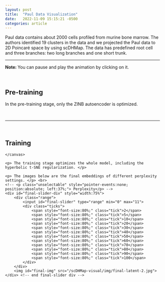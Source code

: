 ```yaml
---
layout: post
title:  "Paul Data Visualization"
date:   2022-11-09 15:15:21 -0500
categories: article
---
```



<!-- For more information about the gif play/pause button library (gifa11y) being used,
	please see https://github.com/adamchaboryk/gifa11y -->

<!-- html elements can be inserted anywhere (before main, in main, after main) -->
<!-- However, if you want any gifs with a play/pause button, they must go after <main class="container"> -->
Paul data contains about 2000 cells profiled from murine bone marrow. 
The authors identified 19 clusters in the data and we projected the Paul data to 2D Poincaré space by using scDHMap. 
The data has predefined root cell and three branches: two long branches and one short trunk.


---

<strong> Note: </strong> You can pause and play the animation by clicking on it.
<div>
<br>
	<h2>Pre-training</h2>
	<div class="gif-container">
		<canvas class="pre-training-canvas" id="pre-training-canvas"> </canvas>
		<div id="pause-btn" class="pause-btn"></div>
	</div>
	<p> In the pre-training stage, only the ZINB autoencoder is optimized. <br>
<div>
<br>
<hr>
<br>
	<h2>Training</h2>
	<canvas class="training-canvas" id="training-canvas">

	</canvas>

	<p> The training stage optimizes the whole model, including the hyperbolic t-SNE regularization. </p>

	<p> The images below are the final embeddings of different perplexity settings. </p> <br>
	<!-- <p class="unselectable" style="pointer-events:none; position:absolute; left:37%;"> Perplexity</p> -->
	<div id="final-slider-div" style="width:75%">
		<div class="range">
			<input id="final-slider" type="range" min="0" max="11">
			<div class="ticks">
				<span style="font-size:80%;" class="tick">2</span>
				<span style="font-size:80%;" class="tick">5</span>
				<span style="font-size:80%;" class="tick">10</span>
				<span style="font-size:80%;" class="tick">20</span>
				<span style="font-size:80%;" class="tick">30</span>
				<span style="font-size:80%;" class="tick">40</span>
				<span style="font-size:80%;" class="tick">50</span>
				<span style="font-size:80%;" class="tick">60</span>
				<span style="font-size:80%;" class="tick">70</span>
				<span style="font-size:80%;" class="tick">80</span>
				<span style="font-size:80%;" class="tick">90</span>
				<span style="font-size:80%;" class="tick">100</span>
			</div>
		</div>
		<img id="final-img" src="/scDHMap-visual/img/final-latent-2.jpg">
	</div> <!-- end final-slider div -->

<style>
	
</style>
<link rel="stylesheet" type="text/css" href="/scDHMap-visual/slider.css">
<script type="text/javascript" src="/scDHMap-visual/slideshow.js"></script>
<script type="text/javascript" src="/scDHMap-visual/gifler.js"></script>
<script type="text/javascript" src="/scDHMap-visual/run-gifler.js"></script>
<script src="https://ajax.googleapis.com/ajax/libs/jquery/3.5.1/jquery.min.js"></script>
<script>
	var valMap = new Map([
		[0, 2], [1, 5], [2, 10], [3, 20], [4, 30],
		[5, 40], [6, 50], [7, 60], [8, 70], [9, 80], 
		[10, 90], [11, 100]
	]);
	$("#pre-slider").on("change", function(e){
		let key = parseInt($(this).val());
		let val = valMap.get(key);
		console.log(`${key} : ${val}`);
		$("#pre-img").attr("src", `/scDHMap-visual/img/pre-latent-${val}.jpg`);
	});

	$("#final-slider").on("change", function(e){
		let key = parseInt($(this).val());
		let val = valMap.get(key);
		console.log(`${key} : ${val}`);
		$("#final-img").attr("src", `/scDHMap-visual/img/final-latent-${val}.jpg`);
	});
</script>



